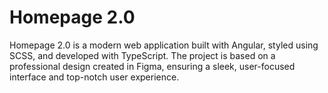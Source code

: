 # Homepage 2.0
Homepage 2.0 is a modern web application built with Angular, styled using SCSS, and developed with TypeScript. The project is based on a professional design created in Figma, ensuring a sleek, user-focused interface and top-notch user experience.
